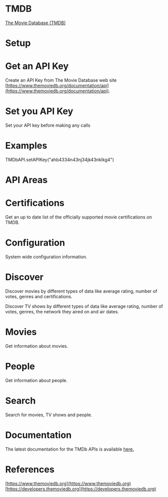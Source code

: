 
# TMDB
[The Movie Database (TMDB)
](https://www.themoviedb.org/)


# Setup

# Get an API Key

Create an API Key from The Movie Database web site [https://www.themoviedb.org/documentation/api](https://www.themoviedb.org/documentation/api).

# Set you API Key

Set your API key before making any calls

# Examples


TMDbAPI.setAPIKey("ahb4334n43nj34jk43nklkg4")

# API Areas

# Certifications

Get an up to date list of the officially supported movie certifications on TMDB.

# Configuration

System wide configuration information.

# Discover

Discover movies by different types of data like average rating, number of votes, genres and certifications.

Discover TV shows by different types of data like average rating, number of votes, genres, the network they aired on and air dates.

# Movies

Get information about movies.

# People

Get information about people.

# Search

Search for movies, TV shows and people.


# Documentation

The latest documentation for the TMDb APIs is available [here.
](https://adamayoung.github.io/TMDb/)


# References

[https://www.themoviedb.org](https://www.themoviedb.org)
[https://developers.themoviedb.org](https://developers.themoviedb.org)

